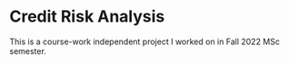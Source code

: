 # Credit Risk Analysis
This is a course-work independent project I worked on in Fall 2022 MSc semester.
